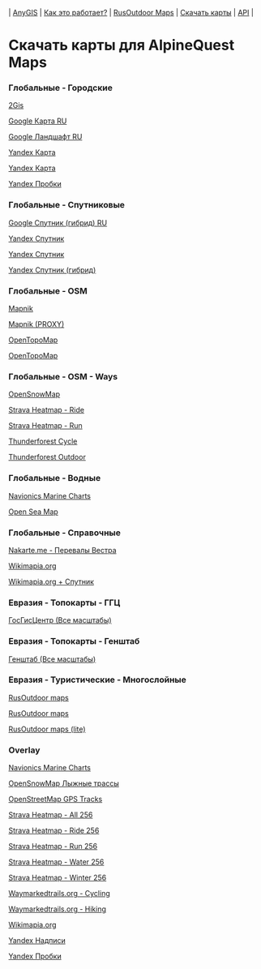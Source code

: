 | [AnyGIS][01] | [Как это работает?][02] | [RusOutdoor Maps][03] | [Скачать карты][04] | [API][05] |


[01]: https://nnngrach.github.io/AnyGIS_maps/index
[02]: https://nnngrach.github.io/AnyGIS_maps/Web/Html/Description_ru
[03]: https://nnngrach.github.io/AnyGIS_maps/Web/Html/RusOutdoor_ru
[04]: https://nnngrach.github.io/AnyGIS_maps/Web/Html/DownloadPage_ru
[05]: https://nnngrach.github.io/AnyGIS_maps/Web/Html/Api_ru
# Скачать карты для AlpineQuest Maps


### Глобальные - Городские
[2Gis](https://anygis.herokuapp.com/download/alpine_ru/Global-City-2gis.AQX "Скачать эту карту")

[Google Карта RU](https://anygis.herokuapp.com/download/alpine_ru/Global-City-Google_map_ru.AQX "Скачать эту карту")

[Google Ландшафт RU](https://anygis.herokuapp.com/download/alpine_ru/Global-City-Google_terrain_ru.AQX "Скачать эту карту")

[Yandex Карта](https://anygis.herokuapp.com/download/alpine_ru/Global-City-Yandex_map.AQX "Скачать эту карту")

[Yandex Карта](https://anygis.herokuapp.com/download/alpine_ru/Global-City-Yandex_map.AQX "Скачать эту карту")

[Yandex Пробки](https://anygis.herokuapp.com/download/alpine_ru/Global-City-Yandex_traffic.AQX "Скачать эту карту")



### Глобальные - Спутниковые
[Google Спутник (гибрид) RU](https://anygis.herokuapp.com/download/alpine_ru/Global-Satellites-Google_with_labels_ru.AQX "Скачать эту карту")

[Yandex Спутник](https://anygis.herokuapp.com/download/alpine_ru/Global-Satellites-Yandex.AQX "Скачать эту карту")

[Yandex Спутник](https://anygis.herokuapp.com/download/alpine_ru/Global-Satellites-Yandex.AQX "Скачать эту карту")

[Yandex Спутник (гибрид)](https://anygis.herokuapp.com/download/alpine_ru/Global-Satellites-Yandex_with_labels.AQX "Скачать эту карту")



### Глобальные - OSM
[Mapnik](https://anygis.herokuapp.com/download/alpine_ru/Global-OSM-Mapnik.AQX "Скачать эту карту")

[Mapnik (PROXY)](https://anygis.herokuapp.com/download/alpine_ru/Global-OSM-Mapnik_Proxy.AQX "Скачать эту карту")

[OpenTopoMap](https://anygis.herokuapp.com/download/alpine_ru/Global-OSM-OpenTopoMap.AQX "Скачать эту карту")

[OpenTopoMap](https://anygis.herokuapp.com/download/alpine_ru/Global-OSM-OpenTopoMap.AQX "Скачать эту карту")



### Глобальные - OSM - Ways
[OpenSnowMap](https://anygis.herokuapp.com/download/alpine_ru/Global-OSM-Ways-OpenSnowMap.AQX "Скачать эту карту")

[Strava Heatmap - Ride](https://anygis.herokuapp.com/download/alpine_ru/Global-OSM-Ways-Strava_Ride.AQX "Скачать эту карту")

[Strava Heatmap - Run](https://anygis.herokuapp.com/download/alpine_ru/Global-OSM-Ways-Strava_Run.AQX "Скачать эту карту")

[Thunderforest Cycle](https://anygis.herokuapp.com/download/alpine_ru/Global-OSM-Ways-Thunderforest_Cycle.AQX "Скачать эту карту")

[Thunderforest Outdoor](https://anygis.herokuapp.com/download/alpine_ru/Global-OSM-Ways-Thunderforest_Outdoor.AQX "Скачать эту карту")



### Глобальные - Водные
[Navionics Marine Charts](https://anygis.herokuapp.com/download/alpine_ru/Global-Water-Navionics_Marine_Charts.AQX "Скачать эту карту")

[Open Sea Map](https://anygis.herokuapp.com/download/alpine_ru/Global-Water-OpenSeaMap.AQX "Скачать эту карту")



### Глобальные - Справочные
[Nakarte.me - Перевалы Вестра](https://anygis.herokuapp.com/download/alpine_ru/Global-Info-Westra_Passes.AQX "Скачать эту карту")

[Wikimapia.org](https://anygis.herokuapp.com/download/alpine_ru/Global-Info-Wikimapia.AQX "Скачать эту карту")

[Wikimapia.org + Спутник](https://anygis.herokuapp.com/download/alpine_ru/Global-Info-Wikimapia_satellite.AQX "Скачать эту карту")



### Евразия - Топокарты - ГГЦ
[ГосГисЦентр (Все масштабы)](https://anygis.herokuapp.com/download/alpine_ru/Eurasia-Topo-GGC-All.AQX "Скачать эту карту")



### Евразия - Топокарты - Генштаб
[Генштаб (Все масштабы)](https://anygis.herokuapp.com/download/alpine_ru/Eurasia-Topo-Genshtab-All.AQX "Скачать эту карту")



### Евразия - Туристические - Многослойные
[RusOutdoor maps](https://anygis.herokuapp.com/download/alpine_ru/Eurasia-Hiking-Multylayer-RusOutdoorMaps.AQX "Скачать эту карту")

[RusOutdoor maps](https://anygis.herokuapp.com/download/alpine_ru/Eurasia-Hiking-Multylayer-RusOutdoorMaps.AQX "Скачать эту карту")

[RusOutdoor maps (lite)](https://anygis.herokuapp.com/download/alpine_ru/Eurasia-Hiking-Multylayer-RusOutdoorMaps_lite.AQX "Скачать эту карту")



### Overlay
[Navionics Marine Charts](https://anygis.herokuapp.com/download/alpine_ru/Overlay-Navionics_Marine_Charts.AQX "Скачать эту карту")

[OpenSnowMap Лыжные трассы](https://anygis.herokuapp.com/download/alpine_ru/Overlay-OpenSnowMap_pistes.AQX "Скачать эту карту")

[OpenStreetMap GPS Tracks](https://anygis.herokuapp.com/download/alpine_ru/Overlay-OpenSreetMaps_Tracks.AQX "Скачать эту карту")

[Strava Heatmap - All 256](https://anygis.herokuapp.com/download/alpine_ru/Overlay-Strava_All_SD.AQX "Скачать эту карту")

[Strava Heatmap - Ride 256](https://anygis.herokuapp.com/download/alpine_ru/Overlay-Strava_Ride_SD.AQX "Скачать эту карту")

[Strava Heatmap - Run 256](https://anygis.herokuapp.com/download/alpine_ru/Overlay-Strava_Run_SD.AQX "Скачать эту карту")

[Strava Heatmap - Water 256](https://anygis.herokuapp.com/download/alpine_ru/Overlay-Strava_Water_SD.AQX "Скачать эту карту")

[Strava Heatmap - Winter 256](https://anygis.herokuapp.com/download/alpine_ru/Overlay-Strava_Winter_SD.AQX "Скачать эту карту")

[Waymarkedtrails.org - Cycling](https://anygis.herokuapp.com/download/alpine_ru/Overlay-WayMarkedTrails_Cycling.AQX "Скачать эту карту")

[Waymarkedtrails.org - Hiking](https://anygis.herokuapp.com/download/alpine_ru/Overlay-WayMarkedTrails_Hiking.AQX "Скачать эту карту")

[Wikimapia.org](https://anygis.herokuapp.com/download/alpine_ru/Overlay-Wikimapia.AQX "Скачать эту карту")

[Yandex Надписи](https://anygis.herokuapp.com/download/alpine_ru/Overlay-Yandex_labels.AQX "Скачать эту карту")

[Yandex Пробки](https://anygis.herokuapp.com/download/alpine_ru/Overlay-Yandex_traffic.AQX "Скачать эту карту")


